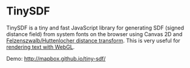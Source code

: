 # TinySDF

TinySDF is a tiny and fast JavaScript library for generating SDF (signed distance field)
from system fonts on the browser using Canvas 2D and
[Felzenszwalb/Huttenlocher distance transform](https://cs.brown.edu/~pff/dt/).
This is very useful for [rendering text with WebGL](https://www.mapbox.com/blog/text-signed-distance-fields/).

Demo: http://mapbox.github.io/tiny-sdf/

